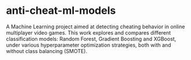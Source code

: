# anti-cheat-ml-models
A Machine Learning project aimed at detecting cheating behavior in online multiplayer video games. This work explores and compares different classification models: Random Forest, Gradient Boosting and XGBoost, under various hyperparameter optimization strategies, both with and without class balancing (SMOTE).
